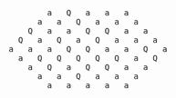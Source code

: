 <pre>
        a   Q   a   a   a        
      a   a   Q   a   a   a      
    Q   a   a   Q   Q   a   a    
  Q   a   Q   a   Q   a   a   a  
a   a   a   Q   Q   a   a   Q   a
  a   Q   Q   Q   Q   Q   a   Q  
    a   Q   a   Q   Q   a   a    
      a   a   Q   a   a   a      
        a   a   a   a   a        
</pre>
